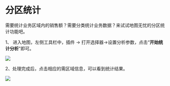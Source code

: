 # 分区统计

需要统计业务区域内的销售额？需要分类统计业务数据？来试试地图无忧的分区统计功能吧。

1、 进入地图，左侧工具栏中，插件 -> 打开选择器->设置分析参数，点击“**开始统计分析**”即可。

![](http://pic.dituwuyou.com/map%2Fpicture%2F%E5%88%86%E5%8C%BA%E7%BB%9F%E8%AE%A1.jpg)



2、处理完成后，点击相应的需区域信息，可以看到统计结果。

![](http://pic.dituwuyou.com/map%2Fpicture%2F%E5%88%86%E5%8C%BA%E7%BB%9F%E8%AE%A1%201.jpg)

